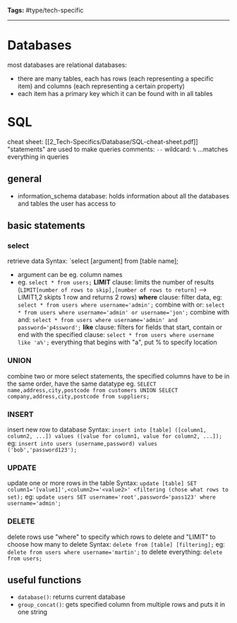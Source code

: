 **Tags:** #type/tech-specific 

---
# Databases
most databases are relational databases:
- there are many tables, each has rows (each representing a specific item) and columns (each representing a certain property)
- each item has a primary key which it can be found with in all tables

# SQL
cheat sheet: [[2_Tech-Specifics/Database/SQL-cheat-sheet.pdf]]
"statements" are used to make queries
comments: `--`
wildcard: `%` ...matches everything in queries
## general
- information_schema database: holds information about all the databases and tables the user has access to 
## basic statements
### select
retrieve data
Syntax: `select [argument] from [table name];
- argument can be eg. column names
- eg. `select * from users;`
**LIMIT** clause: limits the number of results (`LIMIT[number of rows to skip],[number of rows to return]` --> LIMIT1,2 skipts 1 row and returns 2 rows)
**where** clause: filter data, eg: `select * from users where username='admin';`
combine with or: `select * from users where username='admin' or username='jon';`
combine with and: `select * from users where username='admin' and password='p4ssword';`
**like** clause: filters for fields that start, contain or end with the specified clause: `select * from users where username like 'a%';` everything that begins with "a", put % to specify location
### UNION
combine two or more select statements, the specified columns have to be in the same order, have the same datatype
eg. `SELECT name,address,city,postcode from customers UNION SELECT company,address,city,postcode from suppliers;`
### INSERT
insert new row to database
Syntax: `insert into [table] ([column1, column2, ...]) values ([value for column1, value for column2, ...]);`
eg: `insert into users (username,password) values ('bob','password123');`
### UPDATE
update one or more rows in the table
Syntax: `update [table] SET column1='[value1]',<column2>='<value2>' <filtering (chose what rows to set);`
eg: `update users SET username='root',password='pass123' where username='admin';`
### DELETE
delete rows
use "where" to specify which rows to delete and "LIMIT" to choose how many to delete
Syntax: `delete from [table] [filtering];`
eg: `delete from users where username='martin';`
to delete everything: `delete from users;`
## useful functions
* `database()`: returns current database
* `group_concat()`: gets specified column from multiple rows and puts it in one string